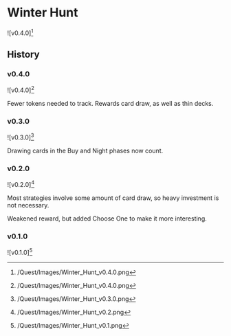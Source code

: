 # Winter Hunt

![v0.4.0][^v0.4.0]

## History

### v0.4.0

![v0.4.0][^v0.4.0]

Fewer tokens needed to track. Rewards card draw, as well as thin decks.

### v0.3.0

![v0.3.0][^v0.3.0]

Drawing cards in the Buy and Night phases now count.

### v0.2.0

![v0.2.0][^v0.2.0]

Most strategies involve some amount of card draw, so heavy investment is not
necessary.

Weakened reward, but added Choose One to make it more interesting.

### v0.1.0

![v0.1.0][^v0.1.0]

[^v0.1.0]: /Quest/Images/Winter_Hunt_v0.1.png
[^v0.2.0]: /Quest/Images/Winter_Hunt_v0.2.png
[^v0.3.0]: /Quest/Images/Winter_Hunt_v0.3.0.png
[^v0.4.0]: /Quest/Images/Winter_Hunt_v0.4.0.png
